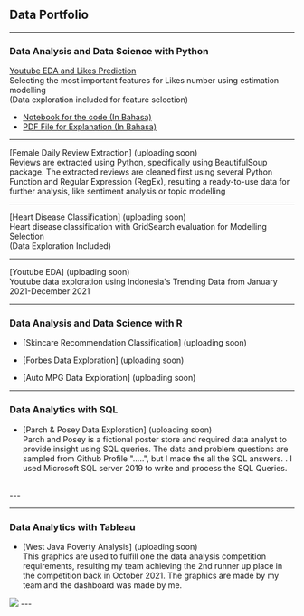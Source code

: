 ## Data Portfolio

---

### Data Analysis and Data Science with Python


[Youtube EDA and Likes Prediction](/LikesPrediciton/LikesPrediction.md)
<br> Selecting the most important features for Likes number using estimation modelling <br>
(Data exploration included for feature selection)
- [Notebook for the code (In Bahasa)](https://github.com/divawanisa/divawanisa.github.io/blob/master/LikesPrediciton/Likes%20Prediction%20-%20Indonesia%20Youtube%20Trending%20Data.ipynb)
- [PDF File for Explanation (In Bahasa)](/pdf/Likes_Prediction.pdf)

---

[Female Daily Review Extraction] (uploading soon)
<br>Reviews are extracted using Python, specifically using BeautifulSoup package. The extracted reviews are cleaned first using several
Python Function and Regular Expression (RegEx), resulting a ready-to-use data 
for further analysis, like sentiment analysis or topic modelling<br>

---

[Heart Disease Classification] (uploading soon)
<br>Heart disease classification with GridSearch evaluation for Modelling Selection <br>
(Data Exploration Included)<br>

---
[Youtube EDA] (uploading soon)
<br>Youtube data exploration using Indonesia's Trending Data from January 2021-December 2021<br>

---
### Data Analysis and Data Science with R

- [Skincare Recommendation Classification] (uploading soon)

- [Forbes Data Exploration] (uploading soon)

- [Auto MPG Data Exploration] (uploading soon)

---

### Data Analytics with SQL
- [Parch & Posey Data Exploration] (uploading soon)
<br>Parch and Posey is a fictional poster store and required data analyst to provide insight using SQL queries. 
The data and problem questions are sampled from Github Profile ".....", but I made the all the SQL answers.
. I used Microsoft SQL server 2019 to write and process the SQL Queries.
<br>
---

---

### Data Analytics with Tableau
- [West Java Poverty Analysis] (uploading soon)
<br>This graphics are used to fulfill one the data analysis competition requirements, resulting my team achieving the 2nd runner up place in the competition
back in October 2021. The graphics are made by my team and the dashboard was made by me.<br>
<img src="images/dummy_thumbnail.jpg?raw=true"/>
---

